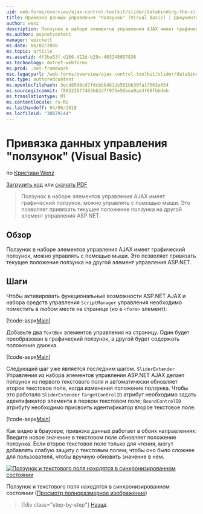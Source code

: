 ```yaml
---
uid: web-forms/overview/ajax-control-toolkit/slider/databinding-the-slider-control-vb
title: Привязка данных управления "ползунок" (Visual Basic) | Документы Microsoft
author: wenz
description: Ползунок в наборе элементов управления AJAX имеет графический ползунок, можно управлять с помощью мыши. Это позволяет привязать текущий иция...
ms.author: aspnetcontent
manager: wpickett
ms.date: 06/02/2008
ms.topic: article
ms.assetid: 4f3ba53f-d166-422d-b29c-403348057836
ms.technology: dotnet-webforms
ms.prod: .net-framework
msc.legacyurl: /web-forms/overview/ajax-control-toolkit/slider/databinding-the-slider-control-vb
msc.type: authoredcontent
ms.openlocfilehash: 3ecd8598cd7fdcbbb4812e501bb30fa1f563a054
ms.sourcegitcommit: f8852267f463b62d7f975e56bea9aa3f68fbbdeb
ms.translationtype: MT
ms.contentlocale: ru-RU
ms.lasthandoff: 04/06/2018
ms.locfileid: "30879144"
---
```

<a name="databinding-the-slider-control-vb"></a>Привязка данных управления "ползунок" (Visual Basic)
====================
по [Кристиан Wenz](https://github.com/wenz)

[Загрузить код](http://download.microsoft.com/download/9/3/f/93f8daea-bebd-4821-833b-95205389c7d0/Slider0.vb.zip) или [скачать PDF](http://download.microsoft.com/download/2/d/c/2dc10e34-6983-41d4-9c08-f78f5387d32b/slider0VB.pdf)

> Ползунок в наборе элементов управления AJAX имеет графический ползунок, можно управлять с помощью мыши. Это позволяет привязать текущее положение ползунка на другой элемент управления ASP.NET.


## <a name="overview"></a>Обзор

Ползунок в наборе элементов управления AJAX имеет графический ползунок, можно управлять с помощью мыши. Это позволяет привязать текущее положение ползунка на другой элемент управления ASP.NET.

## <a name="steps"></a>Шаги

Чтобы активировать функциональные возможности ASP.NET AJAX и набора средств управления `ScriptManager` управления необходимо поместить в любом месте на странице (но в `<form>` элемент):

[!code-aspx[Main](databinding-the-slider-control-vb/samples/sample1.aspx)]

Добавьте два `TextBox` элементов управления на страницу. Один будет преобразован в графический ползунок, а другой будет содержать положение движка.

[!code-aspx[Main](databinding-the-slider-control-vb/samples/sample2.aspx)]

Следующий шаг уже является последним шагом. `SliderExtender` Управления из набора элементов управления ASP.NET AJAX делает ползунок из первого текстового поля и автоматически обновляет второе текстовое поле, когда изменения положение ползунка. Чтобы это работало `SliderExtender` `TargetControlID` атрибут необходимо задать идентификатор элемента в первом текстовом поле; `BoundControlID` атрибуту необходимо присвоить идентификатор второе текстовое поле.

[!code-aspx[Main](databinding-the-slider-control-vb/samples/sample3.aspx)]

Как видно в браузере, привязка данных работает в обоих направлениях: Введите новое значение в текстовом поле обновляет положение ползунка. Если второе текстовое поле только для чтения, могут добавлять слабую защиту с текстовым полем, чтобы оно было сложнее для пользователя, чтобы вручную обновить значение в нем.


[![Ползунок и текстового поля находятся в синхронизированном состоянии](databinding-the-slider-control-vb/_static/image2.png)](databinding-the-slider-control-vb/_static/image1.png)

Ползунок и текстового поля находятся в синхронизированном состоянии ([Просмотр полноразмерное изображение](databinding-the-slider-control-vb/_static/image3.png))

> [!div class="step-by-step"]
> [Назад](using-the-slider-control-with-auto-postback-vb.md)
